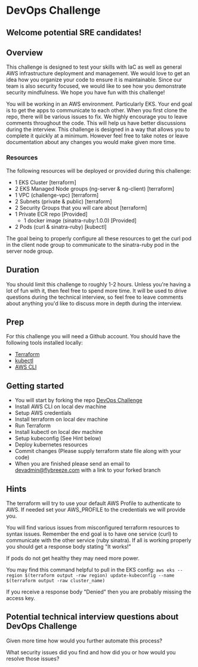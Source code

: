 # DevOps Challenge
## Welcome potential SRE candidates!

## Overview
This challenge is designed to test your skills with IaC as well as general AWS infrastructure deployment and management. We would love to get an idea how you organize your code to ensure it is maintainable. Since our team is also security focused, we would like to see how you demonstrate security mindfulness. We hope you have fun with this challenge!

You will be working in an AWS environment. Particularly EKS. Your end goal is to get the apps to communicate to each other. When you first clone the repo, there will be various issues to fix. We highly encourage you to leave comments throughout the code. This will help us have better discussions during the interview. This challenge is designed in a way that allows you to complete it quickly at a minimum. However feel free to take notes or leave documentation about any changes you would make given more time.

### Resources
The following resources will be deployed or provided during this challenge:
- 1 EKS Cluster [terraform]
- 2 EKS Managed Node groups (ng-server & ng-client) [terraform]
- 1 VPC (challenge-vpc) [terraform]
- 2 Subnets (private & public) [terraform]
- 2 Security Groups that you will care about [terraform]
- 1 Private ECR repo [Provided]
  - 1 docker image (sinatra-ruby:1.0.0) [Provided]
- 2 Pods (curl & sinatra-ruby) [kubectl]

The goal being to properly configure all these resources to get the curl pod in the client node group to communicate to the sinatra-ruby pod in the server node group.

## Duration
You should limit this challenge to roughly 1-2 hours. Unless you're having a lot of fun with it, then feel free to spend more time. It will be used to drive questions during the technical interview, so feel free to leave comments about anything you'd like to discuss more in depth during the interview.

## Prep
For this challenge you will need a Github account. You should have the following tools installed locally:
- [Terraform](https://learn.hashicorp.com/tutorials/terraform/install-cli)
- [kubectl](https://kubernetes.io/docs/tasks/tools/)
- [AWS CLI](https://docs.aws.amazon.com/cli/latest/userguide/getting-started-install.html)

## Getting started
- You will start by forking the repo [DevOps Challenge](https://github.com/Breeze-Aviation/DevOpsChallenge)
- Install AWS CLI on local dev machine
- Setup AWS credentials
- Install terraform on local dev machine
- Run Terraform
- Install kubectl on local dev machine
- Setup kubeconfig (See Hint below)
- Deploy kubernetes resources
- Commit changes (Please supply terraform state file along with your code)
- When you are finished please send an email to devadmin@flybreeze.com with a link to your forked branch

## Hints
The terraform will try to use your default AWS Profile to authenticate to AWS. If needed set your AWS_PROFILE to the credentials we will provide you.

You will find various issues from misconfigured terraform resources to syntax issues. Remember the end goal is to have one service (curl) to communicate with the other service (ruby sinatra). If all is working properly you should get a response body stating "It works!"

If pods do not get healthy they may need more power.

You may find this command helpful to pull in the EKS config:
`aws eks --region $(terraform output -raw region) update-kubeconfig --name $(terraform output -raw cluster_name)`

If you receive a response body "Denied" then you are probably missing the access key.

## Potential technical interview questions about DevOps Challenge
Given more time how would you further automate this process?

What security issues did you find and how did you or how would you resolve those issues?
